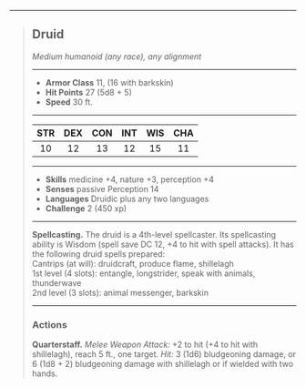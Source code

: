 ***
> ## Druid
> *Medium humanoid (any race), any alignment*
> 
> ***
> 
> - **Armor Class** 11, (16 with barkskin)
> - **Hit Points** 27 (5d8 + 5)
> - **Speed** 30 ft.
> 
> ***
> 
> |STR|DEX|CON|INT|WIS|CHA|
> |:---:|:---:|:---:|:---:|:---:|:---:|
> |10|12|13|12|15|11|
> 
> ***
> 
> - **Skills** medicine +4, nature +3, perception +4
> - **Senses** passive Perception 14
> - **Languages** Druidic plus any two languages
> - **Challenge** 2 (450 xp)
> 
> ***
> 
> **Spellcasting.** The druid is a 4th-level spellcaster. Its spellcasting ability is Wisdom (spell save DC 12, +4 to hit with spell attacks). It has the following druid spells prepared:  
> Cantrips (at will): druidcraft, produce flame, shillelagh  
> 1st level (4 slots): entangle, longstrider, speak with animals, thunderwave  
> 2nd level (3 slots): animal messenger, barkskin
> 
> ***
> 
> ### Actions
> **Quarterstaff.** *Melee Weapon Attack:* +2 to hit (+4 to hit with shillelagh), reach 5 ft., one target. *Hit:* 3 (1d6) bludgeoning damage, or 6 (1d8 + 2) bludgeoning damage with shillelagh or if wielded with two hands.